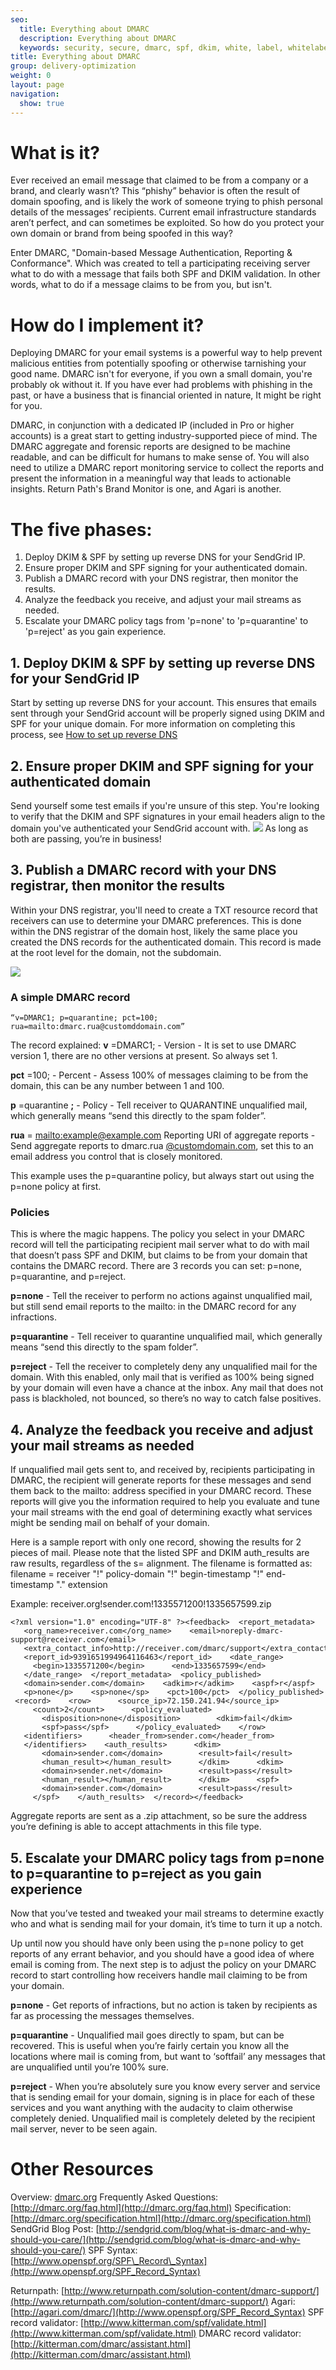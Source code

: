 ```yaml
---
seo:
  title: Everything about DMARC
  description: Everything about DMARC
  keywords: security, secure, dmarc, spf, dkim, white, label, whitelabel, wizard, rua, reject, quarantine
title: Everything about DMARC
group: delivery-optimization
weight: 0
layout: page
navigation:
  show: true
---
```


# What is it?

Ever received an email message that claimed to be from a company or a brand, and clearly wasn’t? This “phishy” behavior is often the result of domain spoofing, and is likely the work of someone trying to phish personal details of the messages’ recipients. Current email infrastructure standards aren’t perfect, and can sometimes be exploited. So how do you protect your own domain or brand from being spoofed in this way?

Enter DMARC, "Domain-based Message Authentication, Reporting & Conformance". Which was created to tell a participating receiving server what to do with a message that fails both SPF and DKIM validation. In other words, what to do if a message claims to be from you, but isn't.

# How do I implement it?

Deploying DMARC for your email systems is a powerful way to help prevent malicious entities from potentially spoofing or otherwise tarnishing your good name. DMARC isn't for everyone, if you own a small domain, you're probably ok without it. If you have ever had problems with phishing in the past, or have a business that is financial oriented in nature, It might be right for you.

DMARC, in conjunction with a dedicated IP (included in Pro or higher accounts) is a great start to getting industry-supported piece of mind. The DMARC aggregate and forensic reports are designed to be machine readable, and can be difficult for humans to make sense of. You will also need to utilize a DMARC report monitoring service to collect the reports and present the information in a meaningful way that leads to actionable insights.
Return Path's Brand Monitor is one, and Agari is another.

# The five phases:

1. Deploy DKIM & SPF by setting up reverse DNS for your SendGrid IP.
2. Ensure proper DKIM and SPF signing for your authenticated domain.
3. Publish a DMARC record with your DNS registrar, then monitor the results.
4. Analyze the feedback you receive, and adjust your mail streams as needed.
5. Escalate your DMARC policy tags from 'p=none' to 'p=quarantine' to 'p=reject' as you gain experience.


## 1. Deploy DKIM & SPF by setting up reverse DNS for your SendGrid IP

Start by setting up reverse DNS for your account. This ensures that emails sent through your SendGrid account will be properly signed using DKIM and SPF for your unique domain.
For more information on completing this process, see [How to set up reverse DNS]({{root_url}}/ui/sending-email/how-to-set-up-reverse-dns/)

## 2. Ensure proper DKIM and SPF signing for your authenticated domain

Send yourself some test emails if you're unsure of this step. You're looking to verify that the DKIM and SPF signatures in your email headers align to the domain you've authenticated your SendGrid account with. ![](https://lh4.googleusercontent.com/kjZ6aO15x8UB3TcHG6X6N3G78rm601i7L6knyLCxw2Ujg4lFNpbG_5DrNK1wHYB6cZ27sIFb87q3rF8wx3xitTJxWQAdtOHqkAlS8CdyoIydj3gKY9w)
As long as both are passing, you’re in business!

## 3. Publish a DMARC record with your DNS registrar, then monitor the results

Within your DNS registrar, you'll need to create a TXT resource record that receivers can use to determine your DMARC preferences. This is done within the DNS registrar of the domain host, likely the same place you created the DNS records for the authenticated domain. This record is made at the root level for the domain, not the subdomain.

![](https://lh6.googleusercontent.com/d9Cpjrw0_rW_s9KuXTYdfQNISzwOTFTunaDbkHU5frW7se-a3nsEkR2MkTIBGdUF8i6IhOCF88jLF0zGrjajwy2iIxcTdJ6ptxX4avQLsXYeThW_MhI)



### A simple DMARC record

    “v=DMARC1; p=quarantine; pct=100; rua=mailto:dmarc.rua@customddomain.com”

The record explained:
**v** =DMARC1;  - Version - It is set to use DMARC version 1, there are no other versions at present. So always set 1.

**pct** =100;  - Percent - Assess 100% of messages claiming to be from the domain, this can be any number between 1 and 100.

**p** =quarantine **;**   - Policy - Tell receiver to QUARANTINE unqualified mail, which generally means “send this directly to the spam folder”.

**rua** = [mailto:example@example.com](mailto:postmaster@whitelabeldomain.com) Reporting URI of aggregate reports - Send aggregate reports to dmarc.rua [@customdomain.com](mailto:postmaster@whitelabeldomain.com), set this to an email address you control that is closely monitored.

<call-out>

This example uses the p=quarantine policy, but always start out using the p=none policy at first.

</call-out>


### Policies

This is where the magic happens. The policy you select in your DMARC record will tell the participating recipient mail server what to do with mail that doesn’t pass SPF and DKIM, but claims to be from your domain that contains the DMARC record. There are 3 records you can set: p=none, p=quarantine, and p=reject.

**p=none** - Tell the receiver to perform no actions against unqualified mail, but still send email reports to the mailto: in the DMARC record for any infractions.

**p=quarantine** - Tell receiver to quarantine unqualified mail, which generally means “send this directly to the spam folder”.

**p=reject** - Tell the receiver to completely deny any unqualified mail for the domain. With this enabled, only mail that is verified as 100% being signed by your domain will even have a chance at the inbox. Any mail that does not pass is blackholed, not bounced, so there’s no way to catch false positives.

## 4. Analyze the feedback you receive and adjust your mail streams as needed

If unqualified mail gets sent to, and received by, recipients participating in DMARC, the recipient will generate reports for these messages and send them back to the mailto: address specified in your DMARC record. These reports will give you the information required to help you evaluate and tune your mail streams with the end goal of determining exactly what services might be sending mail on behalf of your domain.

Here is a sample report with only one record, showing the results for 2 pieces of mail.
Please note that the listed SPF and DKIM auth\_results are raw results, regardless of the s= alignment.
The filename is formatted as: filename = receiver "!" policy-domain "!" begin-timestamp "!" end-timestamp "." extension

Example: receiver.org!sender.com!1335571200!1335657599.zip

    <?xml version="1.0" encoding="UTF-8" ?><feedback>  <report_metadata>    <org_name>receiver.com</org_name>    <email>noreply-dmarc-support@receiver.com</email>    <extra_contact_info>http://receiver.com/dmarc/support</extra_contact_info>    <report_id>9391651994964116463</report_id>    <date_range>      <begin>1335571200</begin>      <end>1335657599</end>    </date_range>  </report_metadata>  <policy_published>    <domain>sender.com</domain>    <adkim>r</adkim>    <aspf>r</aspf>    <p>none</p>    <sp>none</sp>    <pct>100</pct>  </policy_published>  <record>    <row>      <source_ip>72.150.241.94</source_ip>      <count>2</count>      <policy_evaluated>        <disposition>none</disposition>        <dkim>fail</dkim>        <spf>pass</spf>      </policy_evaluated>    </row>    <identifiers>      <header_from>sender.com</header_from>    </identifiers>    <auth_results>      <dkim>        <domain>sender.com</domain>        <result>fail</result>        <human_result></human_result>      </dkim>      <dkim>        <domain>sender.net</domain>        <result>pass</result>        <human_result></human_result>      </dkim>      <spf>        <domain>sender.com</domain>        <result>pass</result>      </spf>    </auth_results>  </record></feedback>


<call-out>

 Aggregate reports are sent as a .zip attachment, so be sure the address you’re defining is able to accept attachments in this file type.

</call-out>


## 5. Escalate your DMARC policy tags from p=none to p=quarantine to p=reject as you gain experience

Now that you’ve tested and tweaked your mail streams to determine exactly who and what is sending mail for your domain, it’s time to turn it up a notch.

Up until now you should have only been using the p=none policy to get reports of any errant behavior, and you should have a good idea of where email is coming from. The next step is to adjust the policy on your DMARC record to start controlling how receivers handle mail claiming to be from your domain.

**p=none** - Get reports of infractions, but no action is taken by recipients as far as processing the messages themselves.

**p=quarantine** - Unqualified mail goes directly to spam, but can be recovered. This is useful when you’re fairly certain you know all the locations where mail is coming from, but want to ‘softfail’ any messages that are unqualified until you’re 100% sure.

**p=reject** - When you’re absolutely sure you know every server and service that is sending email for your domain, signing is in place for each of these services and you want anything with the audacity to claim otherwise completely denied. Unqualified mail is completely deleted by the recipient mail server, never to be seen again.

# Other Resources

Overview: [dmarc.org](https://sendgrid.zendesk.com/hc/admin/articles/200182958-Everything-about-DMARC-/dmarc.org)
Frequently Asked Questions:   [http://dmarc.org/faq.html](http://dmarc.org/faq.html)
Specification: [http://dmarc.org/specification.html](http://dmarc.org/specification.html)
SendGrid Blog Post: [http://sendgrid.com/blog/what-is-dmarc-and-why-should-you-care/](http://sendgrid.com/blog/what-is-dmarc-and-why-should-you-care/)
SPF Syntax: [http://www.openspf.org/SPF\_Record\_Syntax](http://www.openspf.org/SPF_Record_Syntax)

Returnpath:  [http://www.returnpath.com/solution-content/dmarc-support/](http://www.returnpath.com/solution-content/dmarc-support/)
Agari:  [http://agari.com/dmarc/](http://www.openspf.org/SPF_Record_Syntax)
SPF record validator: [http://www.kitterman.com/spf/validate.html](http://www.kitterman.com/spf/validate.html)
DMARC record validator: [http://kitterman.com/dmarc/assistant.html](http://kitterman.com/dmarc/assistant.html)
